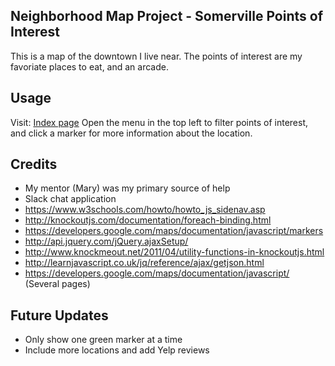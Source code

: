 ## Neighborhood Map Project - Somerville Points of Interest

This is a map of the downtown I live near. The points of interest are my favoriate places to eat, and an arcade.

## Usage

Visit: [Index page](https://lostandsaved.github.io/Somerville-Points-of-Interest/index.html)
Open the menu in the top left to filter points of interest, and click a marker for more information about the location.

## Credits

* My mentor (Mary) was my primary source of help
* Slack chat application
* https://www.w3schools.com/howto/howto_js_sidenav.asp
* http://knockoutjs.com/documentation/foreach-binding.html
* https://developers.google.com/maps/documentation/javascript/markers
* http://api.jquery.com/jQuery.ajaxSetup/
* http://www.knockmeout.net/2011/04/utility-functions-in-knockoutjs.html
* http://learnjavascript.co.uk/jq/reference/ajax/getjson.html
* https://developers.google.com/maps/documentation/javascript/ (Several pages)

## Future Updates

* Only show one green marker at a time
* Include more locations and add Yelp reviews
